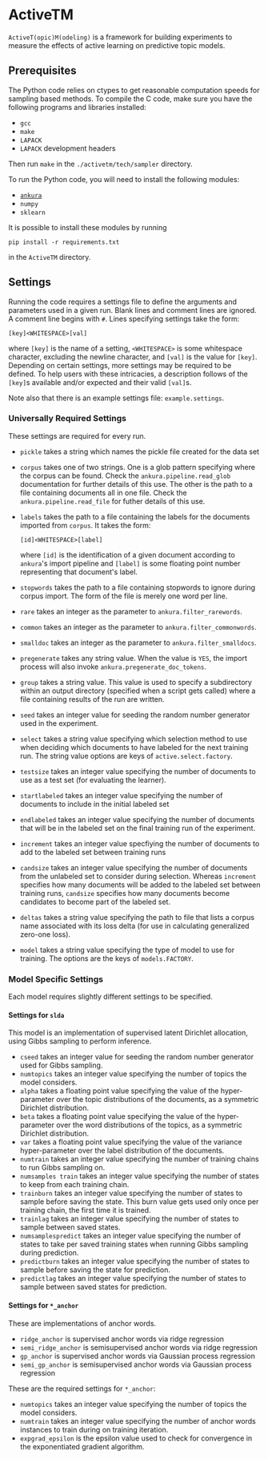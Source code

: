 # ActiveTM

`ActiveT(opic)M(odeling)` is a framework for building experiments to measure the
effects of active learning on predictive topic models.

## Prerequisites

The Python code relies on ctypes to get reasonable computation speeds for
sampling based methods.  To compile the C code, make sure you have the following
programs and libraries installed:

* `gcc`
* `make`
* `LAPACK`
* `LAPACK` development headers

Then run `make` in the `./activetm/tech/sampler` directory.

To run the Python code, you will need to install the following modules:

* [`ankura`](https://github.com/jlund3/ankura)
* `numpy`
* `sklearn`

It is possible to install these modules by running

```
pip install -r requirements.txt
```

in the `ActiveTM` directory.

## Settings

Running the code requires a settings file to define the arguments and parameters
used in a given run.  Blank lines and comment lines are ignored.  A comment line
begins with `#`.  Lines specifying settings take the form:

```
[key]<WHITESPACE>[val]
```

where `[key]` is the name of a setting, `<WHITESPACE>` is some whitespace
character, excluding the newline character, and `[val]` is the value for
`[key]`.  Depending on certain settings, more settings may be required to be
defined.  To help users with these intricacies, a description follows of the
`[key]`s available and/or expected and their valid `[val]`s.

Note also that there is an example settings file:  `example.settings`.

### Universally Required Settings

These settings are required for every run.

* `pickle` takes a string which names the pickle file created for the data set
* `corpus` takes one of two strings.  One is a glob pattern specifying where the
  corpus can be found.  Check the `ankura.pipeline.read_glob` documentation for
  further details of this use.  The other is the path to a file containing
  documents all in one file.  Check the `ankura.pipeline.read_file` for futher
  details of this use.
* `labels` takes the path to a file containing the labels for the documents
  imported from `corpus`.  It takes the form:

    ```
    [id]<WHITESPACE>[label]
    ```

  where `[id]` is the identification of a given document according to `ankura`'s
  import pipeline and `[label]` is some floating point number representing that
  document's label.
* `stopwords` takes the path to a file containing stopwords to ignore during
  corpus import.  The form of the file is merely one word per line.
* `rare` takes an integer as the parameter to `ankura.filter_rarewords`.
* `common` takes an integer as the parameter to `ankura.filter_commonwords`.
* `smalldoc` takes an integer as the parameter to `ankura.filter_smalldocs`.
* `pregenerate` takes any string value.  When the value is `YES`, the import
  process will also invoke `ankura.pregenerate_doc_tokens`.
* `group` takes a string value.  This value is used to specify a subdirectory
  within an output directory (specified when a script gets called) where a file
  containing results of the run are written.
* `seed` takes an integer value for seeding the random number generator used in
  the experiment.
* `select` takes a string value specifying which selection method to use when
  deciding which documents to have labeled for the next training run.  The
  string value options are keys of `active.select.factory`.
* `testsize` takes an integer value specifying the number of documents to use as
  a test set (for evaluating the learner).
* `startlabeled` takes an integer value specifying the number of documents to
  include in the initial labeled set
* `endlabeled` takes an integer value specifying the number of documents that
  will be in the labeled set on the final training run of the experiment.
* `increment` takes an integer value specfiying the number of documents to add
  to the labeled set between training runs
* `candsize` takes an integer value specifying the number of documents from the
  unlabeled set to consider during selection.  Whereas `increment` specifies how
  many documents will be added to the labeled set between training runs,
  `candsize` specifies how many documents become candidates to become part of
  the labeled set.
* `deltas` takes a string value specifying the path to  file that lists a corpus
  name associated with its loss delta (for use in calculating generalized
  zero-one loss).
* `model` takes a string value specifying the type of model to use for training.
  The options are the keys of `models.FACTORY`.

### Model Specific Settings

Each model requires slightly different settings to be specified.

#### Settings for `slda`

This model is an implementation of supervised latent Dirichlet allocation, using
Gibbs sampling to perform inference.

* `cseed` takes an integer value for seeding the random number generator used
  for Gibbs sampling.
* `numtopics` takes an integer value specifying the number of topics the model
  considers.
* `alpha` takes a floating point value specifying the value of the
  hyper-parameter over the topic distributions of the documents, as a symmetric
  Dirichlet distribution.
* `beta` takes a floating point value specifying the value of the
  hyper-parameter over the word distributions of the topics, as a symmetric
  Dirichlet distribution.
* `var` takes a floating point value specifying the value of the variance
  hyper-parameter over the label distribution of the documents.
* `numtrain` takes an integer value specifying the number of training chains to
  run Gibbs sampling on.
* `numsamples train` takes an integer value specifying the number of states to
  keep from each training chain.
* `trainburn` takes an integer value specifying the number of states to sample
  before saving the state.  This burn value gets used only once per training
  chain, the first time it is trained.
* `trainlag` takes an integer value specifying the number of states to sample
  between saved states.
* `numsamplespredict` takes an integer value specifying the number of states to
  take per saved training states when running Gibbs sampling during prediction.
* `predictburn` takes an integer value specifying the number of states to sample
  before saving the state for prediction.
* `predictlag` takes an integer value specifying the number of states to sample
  between saved states for prediction.

#### Settings for `*_anchor`

These are implementations of anchor words.
* `ridge_anchor` is supervised anchor words via ridge regression
* `semi_ridge_anchor` is semisupervised anchor words via ridge regression
* `gp_anchor` is supervised anchor words via Gaussian process regression
* `semi_gp_anchor` is semisupervised anchor words via Gaussian process regression

These are the required settings for `*_anchor`:
* `numtopics` takes an integer value specifying the number of topics the model
  considers.
* `numtrain` takes an integer value specifying the number of anchor words
  instances to train during on training iteration.
* `expgrad_epsilon` is the epsilon value used to check for convergence in the
  exponentiated gradient algorithm.

